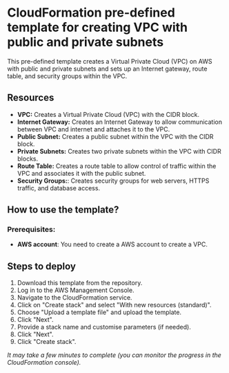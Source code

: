 # CloudFormation pre-defined template for creating VPC with public and private subnets

This pre-defined template creates a Virtual Private Cloud (VPC) on AWS with public and private subnets and sets up an Internet gateway, route table, and security groups within the VPC.

## Resources
- **VPC:** Creates a Virtual Private Cloud (VPC) with the CIDR block.
- **Internet Gateway:** Creates an Internet Gateway to allow communication between VPC and internet and attaches it to the VPC.
- **Public Subnet:** Creates a public subnet within the VPC with the CIDR block.
- **Private Subnets:** Creates two private subnets within the VPC with CIDR blocks.
- **Route Table:** Creates a route table to allow control of traffic within the VPC and associates it with the public subnet.
- **Security Groups:**: Creates security groups for web servers, HTTPS traffic, and database access.

## How to use the template?
### Prerequisites:
- **AWS account**: You need to create a AWS account to create a VPC.
  
## Steps to deploy
1. Download this template from the repository.
2. Log in to the AWS Management Console.
3. Navigate to the CloudFormation service.
4. Click on "Create stack" and select "With new resources (standard)".
5. Choose "Upload a template file" and upload the template.
6. Click "Next".
7. Provide a stack name and customise parameters (if needed).
8. Click "Next".
9. Click "Create stack".
   
*It may take a few minutes to complete (you can monitor the progress in the CloudFormation console).*
